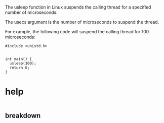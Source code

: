 The usleep function in Linux suspends the calling thread for a specified number of microseconds.

The usecs argument is the number of microseconds to suspend the thread.

For example, the following code will suspend the calling thread for 100 microseconds:

```
#include <unistd.h>


int main() {
  usleep(100);
  return 0;
}
```

# help 

```

```



## breakdown

```

```